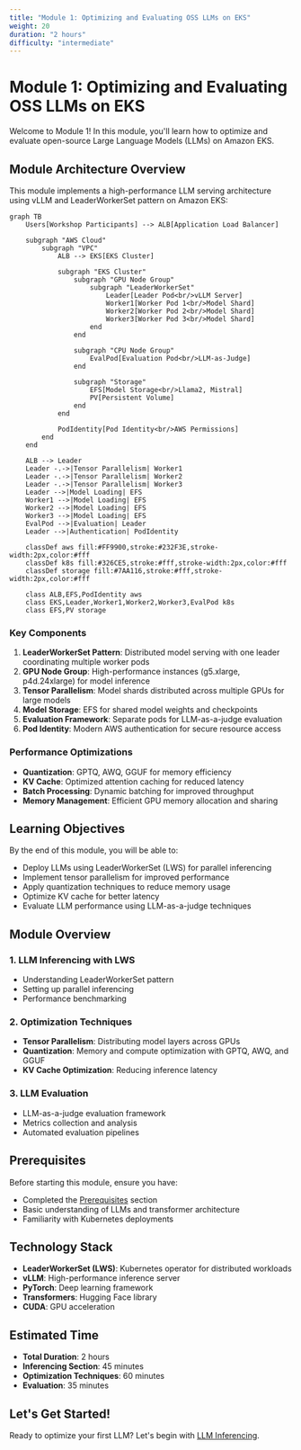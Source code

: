 ```yaml
---
title: "Module 1: Optimizing and Evaluating OSS LLMs on EKS"
weight: 20
duration: "2 hours"
difficulty: "intermediate"
---
```


# Module 1: Optimizing and Evaluating OSS LLMs on EKS

Welcome to Module 1! In this module, you'll learn how to optimize and evaluate open-source Large Language Models (LLMs) on Amazon EKS.

## Module Architecture Overview

This module implements a high-performance LLM serving architecture using vLLM and LeaderWorkerSet pattern on Amazon EKS:

```mermaid
graph TB
    Users[Workshop Participants] --> ALB[Application Load Balancer]
    
    subgraph "AWS Cloud"
        subgraph "VPC"
            ALB --> EKS[EKS Cluster]
            
            subgraph "EKS Cluster"
                subgraph "GPU Node Group"
                    subgraph "LeaderWorkerSet"
                        Leader[Leader Pod<br/>vLLM Server]
                        Worker1[Worker Pod 1<br/>Model Shard]
                        Worker2[Worker Pod 2<br/>Model Shard] 
                        Worker3[Worker Pod 3<br/>Model Shard]
                    end
                end
                
                subgraph "CPU Node Group"
                    EvalPod[Evaluation Pod<br/>LLM-as-Judge]
                end
                
                subgraph "Storage"
                    EFS[Model Storage<br/>Llama2, Mistral]
                    PV[Persistent Volume]
                end
            end
            
            PodIdentity[Pod Identity<br/>AWS Permissions]
        end
    end
    
    ALB --> Leader
    Leader -.->|Tensor Parallelism| Worker1
    Leader -.->|Tensor Parallelism| Worker2
    Leader -.->|Tensor Parallelism| Worker3
    Leader -->|Model Loading| EFS
    Worker1 -->|Model Loading| EFS
    Worker2 -->|Model Loading| EFS
    Worker3 -->|Model Loading| EFS
    EvalPod -->|Evaluation| Leader
    Leader -->|Authentication| PodIdentity
    
    classDef aws fill:#FF9900,stroke:#232F3E,stroke-width:2px,color:#fff
    classDef k8s fill:#326CE5,stroke:#fff,stroke-width:2px,color:#fff
    classDef storage fill:#7AA116,stroke:#fff,stroke-width:2px,color:#fff
    
    class ALB,EFS,PodIdentity aws
    class EKS,Leader,Worker1,Worker2,Worker3,EvalPod k8s
    class EFS,PV storage
```

### Key Components

1. **LeaderWorkerSet Pattern**: Distributed model serving with one leader coordinating multiple worker pods
2. **GPU Node Group**: High-performance instances (g5.xlarge, p4d.24xlarge) for model inference
3. **Tensor Parallelism**: Model shards distributed across multiple GPUs for large models
4. **Model Storage**: EFS for shared model weights and checkpoints
5. **Evaluation Framework**: Separate pods for LLM-as-a-judge evaluation
6. **Pod Identity**: Modern AWS authentication for secure resource access

### Performance Optimizations

- **Quantization**: GPTQ, AWQ, GGUF for memory efficiency
- **KV Cache**: Optimized attention caching for reduced latency
- **Batch Processing**: Dynamic batching for improved throughput
- **Memory Management**: Efficient GPU memory allocation and sharing

## Learning Objectives

By the end of this module, you will be able to:
- Deploy LLMs using LeaderWorkerSet (LWS) for parallel inferencing
- Implement tensor parallelism for improved performance
- Apply quantization techniques to reduce memory usage
- Optimize KV cache for better latency
- Evaluate LLM performance using LLM-as-a-judge techniques

## Module Overview

### 1. LLM Inferencing with LWS
- Understanding LeaderWorkerSet pattern
- Setting up parallel inferencing
- Performance benchmarking

### 2. Optimization Techniques
- **Tensor Parallelism**: Distributing model layers across GPUs
- **Quantization**: Memory and compute optimization with GPTQ, AWQ, and GGUF
- **KV Cache Optimization**: Reducing inference latency

### 3. LLM Evaluation
- LLM-as-a-judge evaluation framework
- Metrics collection and analysis
- Automated evaluation pipelines

## Prerequisites

Before starting this module, ensure you have:
- Completed the [Prerequisites](/prerequisites/) section
- Basic understanding of LLMs and transformer architecture
- Familiarity with Kubernetes deployments

## Technology Stack

- **LeaderWorkerSet (LWS)**: Kubernetes operator for distributed workloads
- **vLLM**: High-performance inference server
- **PyTorch**: Deep learning framework
- **Transformers**: Hugging Face library
- **CUDA**: GPU acceleration

## Estimated Time

- **Total Duration**: 2 hours
- **Inferencing Section**: 45 minutes
- **Optimization Techniques**: 60 minutes
- **Evaluation**: 35 minutes

## Let's Get Started!

Ready to optimize your first LLM? Let's begin with [LLM Inferencing](/module1-llm-optimization/inferencing/). 